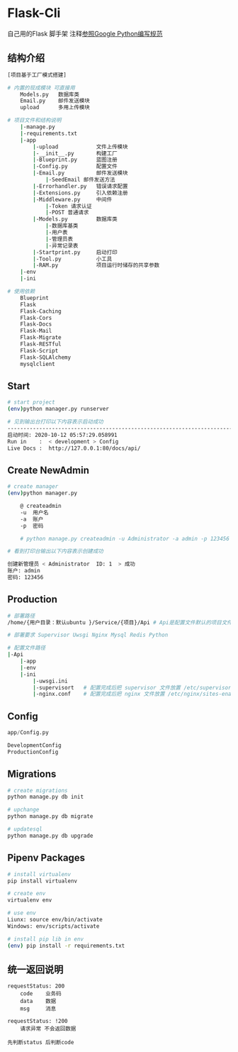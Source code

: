 # Flask-Cli

自己用的Flask 脚手架 注释[参照Google Python编写规范](https://zh-google-styleguide.readthedocs.io/en/latest/google-python-styleguide/python_style_rules/#comments)


## 结构介绍
``` sh
[项目基于工厂模式搭建]

# 内置的现成模块 可直接用
    Models.py   数据库类
    Email.py    邮件发送模块
    upload      多用上传模块

# 项目文件和结构说明
    |-manage.py
    |-requirements.txt
    |-app
        |-upload            文件上传模块
        |-__init__.py       构建工厂
        |-Blueprint.py      蓝图注册
        |-Config.py         配置文件
        |-Email.py          邮件发送模块
            |-SeedEmail 邮件发送方法
        |-Errorhandler.py   错误请求配置
        |-Extensions.py     引入依赖注册
        |-Middleware.py     中间件
            |-Token 请求认证
            |-POST 普通请求
        |-Models.py         数据库类
            |-数据库基类
            |-用户表
            |-管理员表
            |-异常记录表
        |-Startprint.py     启动打印
        |-Tool.py           小工具
        |-RAM.py            项目运行时储存的共享参数
    |-env
    |-ini

# 使用依赖
    Blueprint
    Flask
    Flask-Caching   
    Flask-Cors      
    Flask-Docs      
    Flask-Mail      
    Flask-Migrate   
    Flask-RESTful   
    Flask-Script    
    Flask-SQLAlchemy
    mysqlclient
```

## Start
``` sh
# start project
(env)python manager.py runserver

# 见到输出台打印以下内容表示启动成功
---------------------------------------------------------------------------------------------
启动时间: 2020-10-12 05:57:29.058991
Run in    :  < development > Config
Live Docs :  http://127.0.0.1:80/docs/api/
```

## Create NewAdmin
``` sh
# create manager
(env)python manager.py

    @ createadmin
    -u  用户名
    -a  账户
    -p  密码

    # python manage.py createadmin -u Administrator -a admin -p 123456 

# 看到打印台输出以下内容表示创建成功

创建新管理员 < Administrator  ID: 1  > 成功
账户: admin
密码: 123456

```

## Production
``` sh
# 部署路径
/home/{用户目录：默认ubuntu }/Service/{项目}/Api # Api是配置文件默认的项目文件夹名

# 部署要求 Supervisor Uwsgi Nginx Mysql Redis Python

# 配置文件路径
|-Api
    |-app
    |-env
    |-ini
        |-uwsgi.ini
        |-supervisort   # 配置完成后把 supervisor 文件放置 /etc/supervisor/conf.d/
        |-nginx.conf    # 配置完成后把 nginx 文件放置 /etc/nginx/sites-enabled/
```

## Config
``` python
app/Config.py

DevelopmentConfig
ProductionConfig
```

## Migrations

``` sh
# create migrations
python manage.py db init

# upchange
python manage.py db migrate

# updatesql
python manage.py db upgrade
```

## Pipenv Packages

``` sh
# install virtualenv
pip install virtualenv

# create env
virtualenv env

# use env
Liunx: source env/bin/activate
Windows: env/scripts/activate

# install pip lib in env
(env) pip install -r requirements.txt
```

## 统一返回说明

    requestStatus: 200
        code    业务码
        data    数据
        msg     消息
    
    requestStatus: !200
        请求异常 不会返回数据

    先判断status 后判断code